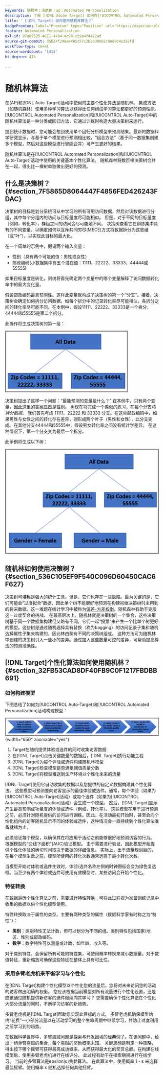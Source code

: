 ```yaml
---
keywords: 随机林；决策树；ap；Automated Personalization
description: 了解 [!DNL Adobe Target] 如何在[!UICONTROL Automated Personalization] (AP)和[!UICONTROL Auto-Target]活动中使用随机林算法。
title: ' [!DNL Target] 如何使用随机林算法？'
badgePremium: label="Premium" type="Positive" url="https://experienceleague.adobe.com/docs/target/using/introduction/intro.html?lang=zh-Hans#premium newtab=true" tooltip="查看Target Premium中包含的内容。"
feature: Automated Personalization
exl-id: 07a89525-4071-4434-ac96-c59a4f4422ad
source-git-commit: d5b24f298ae405d57c2ba639082cbe99c4e358fd
workflow-type: tm+mt
source-wordcount: '1413'
ht-degree: 41%

---
```


# 随机林算法

在(AP)和[!DNL Auto-Target]活动中使用的主要个性化算法是随机林。 集成方法（如随机森林）使用多种学习算法以获得比任何组成学习算法都更好的预测性能。 [!UICONTROL Automated Personalization]和[!UICONTROL Auto-Target]中的随机林算法是一种分类或回归方法，它通过训练时构造大量决策树来运行。

提到统计数据时，您可能会想到使用单个回归分析模型来预测结果。最新的数据科学研究显示，与基于单个模型进行预测相比较，“组合方法”（基于同一数据集创建多个模型，然后对这些模型进行智能合并）可产生更好的结果。

随机林算法是在[!UICONTROL Automated Personalization]和[!UICONTROL Auto-Target]活动中使用的关键基本个性化算法。 随机森林将数百棵决策树合并在一起，得出比一棵树单独做出更好的预测。

## 什么是决策树？ {#section_7F5865D8064447F4856FED426243FDAC}

决策树的目标是划分系统可从中学习的所有可用访问数据，然后对该数据进行分组，其中每个分组内的访问与目标量度尽可能相似。 但是，对于不同的目标量度（例如，转化率），群组之间的访问会尽可能地不同。 决策树查看它在训练集中具有的不同变量，以确定如何以互斥共同穷尽(MECE)方式将数据拆分为这些组（或“叶”），以实现此目标的最大化。

在一个简单的示例中，假设两个输入变量：

* 性别（具有两个可能的值：男性或女性）
* 邮政编码(小数据集中有五个潜在值：11111、22222、33333、44444或55555)

如果目标量度是转化，则树将首先确定两个变量中的哪个变量解释了访问数据转化率中的最大变化量。

假设邮政编码最具预测性。这样此变量就构成了决策树的第一个“分支”。接着，决策树会确定如何拆分访问数据，如每个拆分中的记录转化率尽可能相似，各拆分之间的转化率尽可能不同。在本例中，假设11111、22222、33333是一个拆分，44444和55555是第二个拆分。

此操作将生成决策树的第一层：

![decsion_tree_1图像](assets/decsion_tree_1.png)

决策树提出了这样一个问题：“最能预测的变量是什么？” 在本例中，只有两个变量，因此这里的答案显然是性别。 树现在将完成一个类似的练习，在每个分支&#x200B;*内拆分数据*。 我们首先考虑 11111、22222 和 33333 分支。在这些邮政编码中，如果男性与女性之间的转化存在差异，则形成两个叶子（男性和女性），此分支完成。在其他分支44444和55555中，假设男女转化率之间没有统计学差异。 在这种情况下，第一个分支变为最后一个拆分。

此示例将生成以下树：

![decsion_tree_2图像](assets/decsion_tree_2.png)

## 随机林如何使用决策树？ {#section_536C105EF9F540C096D60450CAC6F627}

决策树可堪称是强大的统计工具。但是，它们也存在一些缺陷。最为关键的是，它们可能会“过度拟合”数据，因此单个树不能很好地预测在构建初始决策树时未用到的将来数据。这一难题在统计学习中被称为[偏差-方差权衡](https://en.wikipedia.org/wiki/Bias%E2%80%93variance_tradeoff)。随机森林有助于克服这一过度契合的挑战。 在最高层次上，随机林就是决策树的一个集合，这些决策树基于同一个数据集构建但又略有不同，它们一起“投票”来产生一个比单个树更好的模型。这些树是通过随机选择具有替换（称为bagging）的访问记录子集和随机选择属性子集来构建的，因此林由稍有不同的决策树组成。 这种方法可为随机林中创建的决策树引入一些小的差异。通过加入这些数量可控的差异，可帮助提高算法的预测准确性。

## [!DNL Target]个性化算法如何使用随机林？ {#section_32FB53CAD8DF40FB9C0F1217FBDBB691}

### 如何构建模型

下图总结了如何为[!UICONTROL Auto-Target]和[!UICONTROL Automated Personalization]活动构建模型：

![random_forest_flow图像](assets/random_forest_flow.png){width="650" zoomable="yes"}

1. Target在随机提供体验或选件的同时收集访客数据
1. 在[!DNL Target]点击关键数量的数据后，[!DNL Target]执行功能工程
1. [!DNL Target]为每个体验或选件构建随机林模型
1. [!DNL Target]检查模型是否满足阈值质量分数
1. [!DNL Target]将模型推送到生产环境以个性化未来的流量

[!DNL Target]使用它自动收集的数据以及您提供的自定义数据构建其个性化算法。 这些模型可预测要向访客显示的最佳体验或选件。通常，每个体验（如果为[!UICONTROL Auto-Target]活动）或每个选件（如果为[!UICONTROL Automated Personalization]活动）会生成一个模型。 然后，[!DNL Target]显示产生最高预测成功量度的体验或选件（例如，转化率）。 这些模型在用于进行预测之前，必须针对随机提供的访问进行训练。因此，在活动最初开始时，甚至会向个性化组内的访客随机显示不同的体验或选件，这种情况会一直持续到个性化算法准备就绪为止。

必须验证每个模型，以确保其在将应用于活动之前能够很好地预测访客的行为。 根据模型的“曲线下面积”(AUC)验证模型。 由于需要进行验证，因此模型开始提供个性化体验的确切时间取决于数据的详细信息。 实际上，出于流量规划目的，在每个模型生效之前，模型所使用的转化次数通常远高于最小转化次数。

当模型开始对体验或选件生效时，体验/选件名称左侧的时钟图标会变为绿色复选框。当至少有两个体验或选件可使用有效模型时，某些访问会开始个性化。

### 特征转换

在数据遍历个性化算法之前，需要进行特性转换，可将此过程视为准备训练记录中收集的数据以供个性化模型使用。

特性转换取决于属性的类型。主要有两种类型的属性（数据科学家有时称之为“特性”）：

* **类别：**&#x200B;类别特性无法计数，但可以划分为不同的组。类别特性包括国家/地区、性别或邮政编码。
* **数字：**&#x200B;数字特性可以测量或计数，如年龄、收入等。

对于类别特性，会保留所有可能的特性集，可使用概率转换来减小数据量。对于数值特征，重新缩放可确保这些特征在整体上具有可比性。

### 采用多臂老虎机来平衡学习与个性化

在[!DNL Target]构建个性化模型以个性化您的流量后，您将对未来访问您的活动的访客做出明确的权衡。 您应该根据当前模型对所有流量进行个性化设置，还是应该通过随机提供新访客的选件继续向其学习？ 您需要确保个性化算法在个性化大部分流量的同时，不断学习访客的新趋势。

多臂老虎机是[!DNL Target]帮助您实现此目标的方式。 多臂老虎机确保模型始终“花费”一小部分流量以在活动学习的整个生命周期中继续学习，并防止过度利用之前学习到的趋势。

在数据科学世界中，多臂盗贼问题是探索与开发困境的经典例子。在该问题中，给出一组单臂盗贼的集合，每个盗贼的奖励概率未知。 关键思想是制定一种策略，得出按下哪个摇臂可获得最高成功概率，从而获得最大化的奖赏总额。在构建在线模型后，使用多臂老虎机进行在线评分。 此过程有助于在探索期间进行在线学习。 当前的多臂算法是epsilon(ε)贪婪算法。 在此算法中，使用概率 1 - ε 来选择最佳摇臂。使用概率 ε 随机选择任何其他摇臂。

